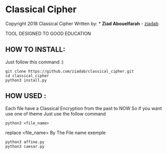 # Classical Cipher

Copyright 2018 Classical Cipher
Written by: * **Ziad Abouelfarah** - [ziadab](https://github.com/ziadab)

TOOL DESIGNED TO GOOD EDUCATION 

## HOW TO INSTALL:

Just follow this command :)

```
git clone https://github.com/ziadab/classical_cipher.git
cd classical_cipher
python3 install.py 
```

## HOW USED :
Each file have a Classical Encryption from the past to NOW 
So if you want use one of theme 
Just use the follow command

```
python3 <file_name>
```
replace <file_name> By The File name exemple

```
python3 affine.py
python3 caesar.py
```